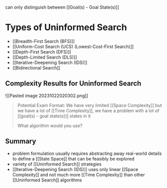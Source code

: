 can only distinguish between [[Goal(s) - Goal State(s)]] 
# Types of Uninformed Search
- [[Breadth-First Search (BFS)]]
- [[Uniform-Cost Search (UCS) (Lowest-Cost-First Search)]]
- [[Depth-First Search (DFS)]]
- [[Depth-Limited Search (DLS)]]
- [[Iterative-Deepening Search (IDS)]]
- [[Bidirectional Search]]

## Complexity Results for Uninformed Search

![[Pasted image 20231022020302.png]]

> Potential Exam Format:
> We have very limited [[Space Complexity]] but we have a lot of [[Time Complexity]], we have a problem with a lot of [[goal(s) - goal state(s)]] states in it 
> 
> What algorithm would you use?
## Summary
- problem formulation usually requires abstracting away real-world details to define a [[State Space]] that can be feasibly be explored
- variety of [[Uninformed Search]] strategies
- [[Iterative-Deepening Search (IDS)]] uses only linear [[Space Complexity]] and not much more [[Time Complexity]] than other [[Uninformed Search]] algorithms

